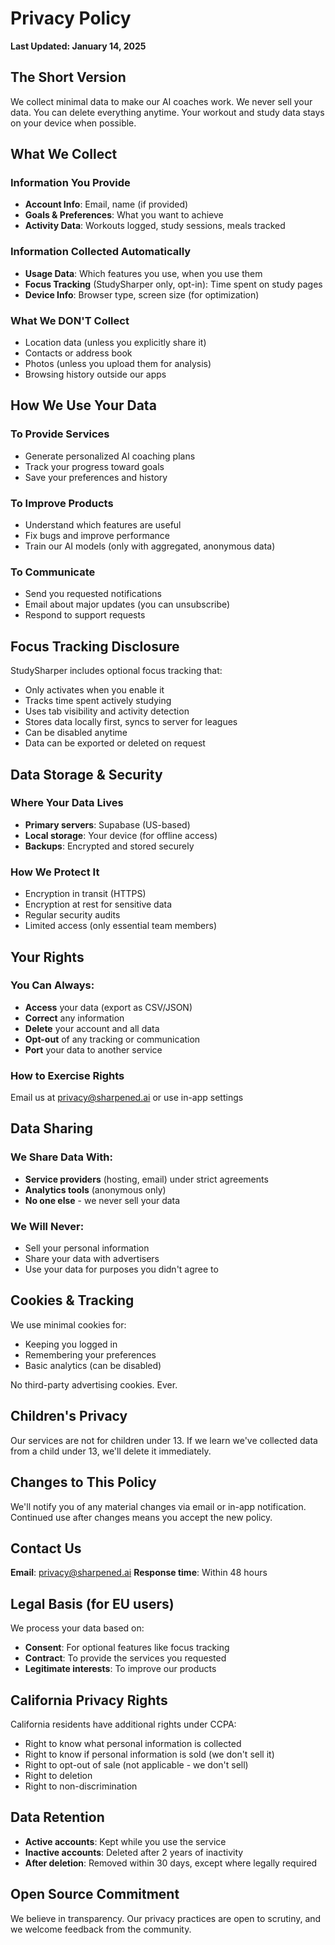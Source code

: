# Privacy Policy

**Last Updated: January 14, 2025**

## The Short Version

We collect minimal data to make our AI coaches work. We never sell your data. You can delete everything anytime. Your workout and study data stays on your device when possible.

## What We Collect

### Information You Provide
- **Account Info**: Email, name (if provided)
- **Goals & Preferences**: What you want to achieve
- **Activity Data**: Workouts logged, study sessions, meals tracked

### Information Collected Automatically
- **Usage Data**: Which features you use, when you use them
- **Focus Tracking** (StudySharper only, opt-in): Time spent on study pages
- **Device Info**: Browser type, screen size (for optimization)

### What We DON'T Collect
- Location data (unless you explicitly share it)
- Contacts or address book
- Photos (unless you upload them for analysis)
- Browsing history outside our apps

## How We Use Your Data

### To Provide Services
- Generate personalized AI coaching plans
- Track your progress toward goals
- Save your preferences and history

### To Improve Products
- Understand which features are useful
- Fix bugs and improve performance
- Train our AI models (only with aggregated, anonymous data)

### To Communicate
- Send you requested notifications
- Email about major updates (you can unsubscribe)
- Respond to support requests

## Focus Tracking Disclosure

StudySharper includes optional focus tracking that:
- Only activates when you enable it
- Tracks time spent actively studying
- Uses tab visibility and activity detection
- Stores data locally first, syncs to server for leagues
- Can be disabled anytime
- Data can be exported or deleted on request

## Data Storage & Security

### Where Your Data Lives
- **Primary servers**: Supabase (US-based)
- **Local storage**: Your device (for offline access)
- **Backups**: Encrypted and stored securely

### How We Protect It
- Encryption in transit (HTTPS)
- Encryption at rest for sensitive data
- Regular security audits
- Limited access (only essential team members)

## Your Rights

### You Can Always:
- **Access** your data (export as CSV/JSON)
- **Correct** any information
- **Delete** your account and all data
- **Opt-out** of any tracking or communication
- **Port** your data to another service

### How to Exercise Rights
Email us at privacy@sharpened.ai or use in-app settings

## Data Sharing

### We Share Data With:
- **Service providers** (hosting, email) under strict agreements
- **Analytics tools** (anonymous only)
- **No one else** - we never sell your data

### We Will Never:
- Sell your personal information
- Share your data with advertisers
- Use your data for purposes you didn't agree to

## Cookies & Tracking

We use minimal cookies for:
- Keeping you logged in
- Remembering your preferences
- Basic analytics (can be disabled)

No third-party advertising cookies. Ever.

## Children's Privacy

Our services are not for children under 13. If we learn we've collected data from a child under 13, we'll delete it immediately.

## Changes to This Policy

We'll notify you of any material changes via email or in-app notification. Continued use after changes means you accept the new policy.

## Contact Us

**Email**: privacy@sharpened.ai
**Response time**: Within 48 hours

## Legal Basis (for EU users)

We process your data based on:
- **Consent**: For optional features like focus tracking
- **Contract**: To provide the services you requested
- **Legitimate interests**: To improve our products

## California Privacy Rights

California residents have additional rights under CCPA:
- Right to know what personal information is collected
- Right to know if personal information is sold (we don't sell it)
- Right to opt-out of sale (not applicable - we don't sell)
- Right to deletion
- Right to non-discrimination

## Data Retention

- **Active accounts**: Kept while you use the service
- **Inactive accounts**: Deleted after 2 years of inactivity
- **After deletion**: Removed within 30 days, except where legally required

## Open Source Commitment

We believe in transparency. Our privacy practices are open to scrutiny, and we welcome feedback from the community.